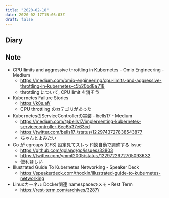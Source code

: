 ```yaml
---
title: "2020-02-18"
date: 2020-02-17T15:05:03Z
draft: false
---
```


## Diary

## Note

* CPU limits and aggressive throttling in Kubernetes - Omio Engineering - Medium
  * https://medium.com/omio-engineering/cpu-limits-and-aggressive-throttling-in-kubernetes-c5b20bd8a718
  * throttling について, CPU limit を消そう
* Kubernetes Failure Stories
  * https://k8s.af/
  * CPU throttling のカテゴリがあった
* KubernetesのServiceControllerの実装 - bells17 - Medium
  * https://medium.com/@bells17/implementing-kubernetes-servicecontroller-6ec6b37e63cd
  * https://twitter.com/bells17_/status/1229743727838543877
  * ちゃんとよみたい
* Go が cgroups (CFS) 設定見てスレッド数自動で調整する Issue
  * https://github.com/golang/go/issues/33803
  * https://twitter.com/ymmt2005/status/1229722672705093632
  * 便利ほしい
* Illustrated Guide To Kubernetes Networking - Speaker Deck
  * https://speakerdeck.com/thockin/illustrated-guide-to-kubernetes-networking
* Linuxカーネル Docker関連 namespaceのメモ – Rest Term
  * https://rest-term.com/archives/3287/
